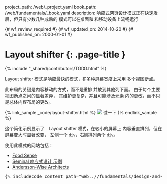 project_path: /web/_project.yaml
book_path: /web/fundamentals/_book.yaml
description: 响应式网页设计模式正在快速发展，但只有少数几种成熟的 模式可以在桌面和 和移动设备上流畅运行

{# wf_review_required #}
{# wf_updated_on: 2014-10-20 #}
{# wf_published_on: 2000-01-01 #}

# Layout shifter {: .page-title }

{% include "_shared/contributors/TODO.html" %}



Layout shifter 模式是响应最快的模式，在多种屏幕宽度上采用 多个视图断点。

此布局的关键是内容移动的方式，而不是重排
并放到其他列下面。  由于每个主要视图断点之间的显著差异，
其维护更复杂，并且可能涉及元素
内的更改，而不只是总体内容布局的更改。

{% link_sample _code/layout-shifter.html %}
  <img src="imgs/layout-shifter.svg">
  试一下
{% endlink_sample %}

这个简化示例显示了　Layout shifter 模式，在较小的屏幕上
内容垂直排列，但在屏幕变大时显著改变，
左侧一个 `div`，右侧排列两个 `div`。

使用此模式的网站包括：

 * [Food Sense](http://foodsense.is/)
 * [Seminal 响应式设计
示例](http://alistapart.com/d/responsive-web-design/ex/ex-site-FINAL.html)
 * [Andersson-Wise Architects](http://www.anderssonwise.com/)

<pre class="prettyprint">
{% includecode content_path="web..//fundamentals/design-and-ui/responsive/patterns/_code/layout-shifter.html" region_tag="lshifter" lang=css %}
</pre>


